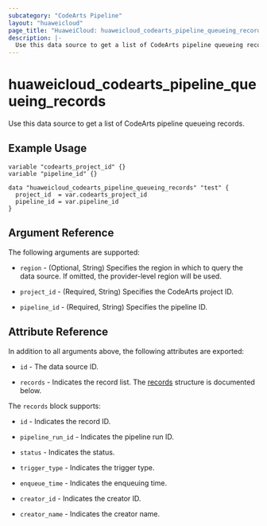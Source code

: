 ```yaml
---
subcategory: "CodeArts Pipeline"
layout: "huaweicloud"
page_title: "HuaweiCloud: huaweicloud_codearts_pipeline_queueing_records"
description: |-
  Use this data source to get a list of CodeArts pipeline queueing records.
---
```


# huaweicloud_codearts_pipeline_queueing_records

Use this data source to get a list of CodeArts pipeline queueing records.

## Example Usage

```hcl
variable "codearts_project_id" {}
variable "pipeline_id" {}

data "huaweicloud_codearts_pipeline_queueing_records" "test" {
  project_id  = var.codearts_project_id
  pipeline_id = var.pipeline_id
}
```

## Argument Reference

The following arguments are supported:

* `region` - (Optional, String) Specifies the region in which to query the data source.
  If omitted, the provider-level region will be used.

* `project_id` - (Required, String) Specifies the CodeArts project ID.

* `pipeline_id` - (Required, String) Specifies the pipeline ID.

## Attribute Reference

In addition to all arguments above, the following attributes are exported:

* `id` - The data source ID.

* `records` - Indicates the record list.
  The [records](#attrblock--records) structure is documented below.

<a name="attrblock--records"></a>
The `records` block supports:

* `id` - Indicates the record ID.

* `pipeline_run_id` - Indicates the pipeline run ID.

* `status` - Indicates the status.

* `trigger_type` - Indicates the trigger type.

* `enqueue_time` - Indicates the enqueuing time.

* `creator_id` - Indicates the creator ID.

* `creator_name` - Indicates the creator name.

